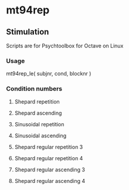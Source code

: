 # mt94rep

## Stimulation
Scripts are for Psychtoolbox for Octave on Linux

### Usage
mt94rep_le( subjnr, cond, blocknr )

### Condition numbers
1. Shepard repetition
2. Shepard ascending
3. Sinusoidal repetition
4. Sinusoidal ascending  

5. Shepard regular repetition 3
6. Shepard regular repetition 4
7. Shepard regular ascending 3
8. Shepard regular ascending 4
